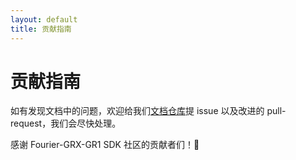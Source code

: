 ```yaml
---
layout: default
title: 贡献指南
---
```


# 贡献指南

如有发现文档中的问题，欢迎给我们[文档仓库](https://github.com/fourier-grx-GR1/fourier-grx-GR1.github.io)提 issue 以及改进的 pull-request，我们会尽快处理。

感谢 Fourier-GRX-GR1 SDK 社区的贡献者们！🎉